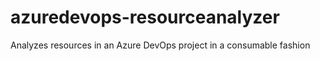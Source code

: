 # azuredevops-resourceanalyzer
Analyzes resources in an Azure DevOps project in a consumable fashion
